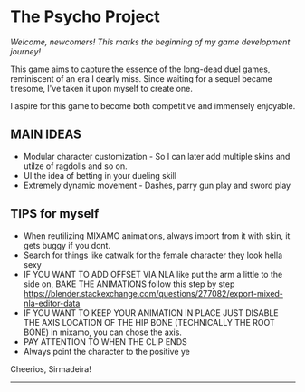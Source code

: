 # The Psycho Project

*Welcome, newcomers! This marks the beginning of my game development journey!*

This game aims to capture the essence of the long-dead duel games, reminiscent of an era I dearly miss. 
Since waiting for a sequel became tiresome, I've taken it upon myself to create one.

I aspire for this game to become both competitive and immensely enjoyable.

## MAIN IDEAS
  * Modular character customization - So I can later add multiple skins and utilze of ragdolls and so on.
  * UI the idea of betting in your dueling skill
  * Extremely dynamic movement - Dashes, parry gun play and sword play 

## TIPS for myself
  * When reutilizing MIXAMO animations, always import from it  with skin, it gets buggy if you dont.
  * Search for things like catwalk for the female character they look hella sexy
  * IF YOU WANT TO ADD OFFSET VIA NLA like put the arm a little to the side on, BAKE THE ANIMATIONS follow this step by step https://blender.stackexchange.com/questions/277082/export-mixed-nla-editor-data
  * IF YOU WANT TO KEEP YOUR ANIMATION IN PLACE JUST DISABLE THE AXIS LOCATION OF THE HIP BONE (TECHNICALLY THE ROOT BONE) in mixamo, you can chose the axis.
  * PAY ATTENTION TO WHEN THE CLIP ENDS
  * Always point the character to the positive ye

Cheerios,
Sirmadeira!
****
